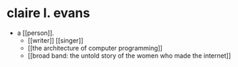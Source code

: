 # claire l. evans

- a [[person]].
  - [[writer]] [[singer]]
  - [[the architecture of computer programming]]
  - [[broad band: the untold story of the women who made the internet]]

